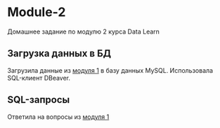 # Module-2
Домашнее задание по модулю 2 курса Data Learn

Загрузка данных в БД
---

Загрузила данные из [модуля 1](https://github.com/EkaterinaSovetkina/DE-101-Module1) в базу данных MySQL. Использовала SQL-клиент DBeaver.




SQL-запросы
---

Ответила на вопросы из [модуля 1](https://github.com/EkaterinaSovetkina/DE-101-Module1)
